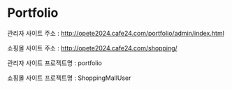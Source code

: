 # Portfolio

관리자 사이트 주소 : http://opete2024.cafe24.com/portfolio/admin/index.html 

쇼핑몰 사이트 주소 : http://opete2024.cafe24.com/shopping/

관리자 사이트 프로젝트명 : portfolio

쇼핑몰 사이트 프로젝트명 : ShoppingMallUser
